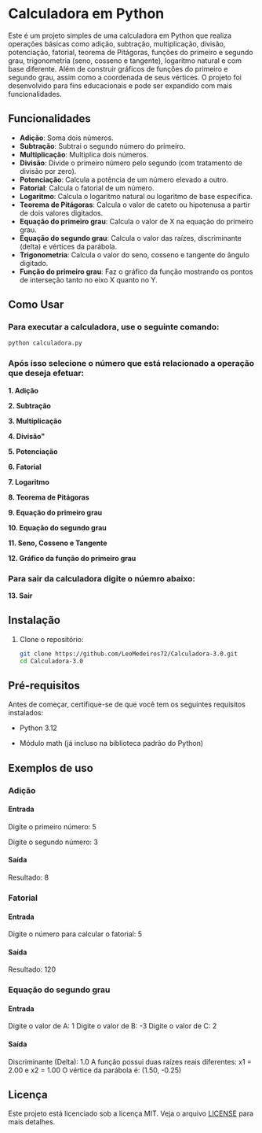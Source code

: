 # Calculadora em Python

Este é um projeto simples de uma calculadora em Python que realiza operações básicas como adição, subtração, multiplicação, divisão, potenciação, fatorial, teorema de Pitágoras, funções do primeiro e segundo grau, trigonometria (seno, cosseno e tangente), logaritmo natural e com base diferente. Além de construir gráficos de funções do primeiro e segundo grau, assim como a coordenada de seus vértices. O projeto foi desenvolvido para fins educacionais e pode ser expandido com mais funcionalidades.

## Funcionalidades

- **Adição**: Soma dois números.
- **Subtração**: Subtrai o segundo número do primeiro.
- **Multiplicação**: Multiplica dois números.
- **Divisão**: Divide o primeiro número pelo segundo (com tratamento de divisão por zero).
- **Potenciação**: Calcula a potência de um número elevado a outro.
- **Fatorial**: Calcula o fatorial de um número.
- **Logaritmo**: Calcula o logaritmo natural ou logaritmo de base específica.
- **Teorema de Pitágoras**: Calcula o valor de cateto ou hipotenusa a partir de dois valores digitados.
- **Equação do primeiro grau**: Calcula o valor de X na equação do primeiro grau.
- **Equação do segundo grau**: Calcula o valor das raízes, discriminante (delta) e vértices da parábola.
- **Trigonometria**: Calcula o valor do seno, cosseno e tangente do ângulo digitado.
- **Função do primeiro grau**: Faz o gráfico da função mostrando os pontos de interseção tanto no eixo X quanto no Y.
  
## Como Usar

### Para executar a calculadora, use o seguinte comando:

   ```bash
   python calculadora.py
```

###   Após isso selecione o número que está relacionado a operação que deseja efetuar:

**1. Adição**

**2. Subtração**

**3. Multiplicação**

**4. Divisão"**

**5. Potenciação**

**6. Fatorial**

**7. Logaritmo**

**8. Teorema de Pitágoras**

**9. Equação do primeiro grau**

**10. Equação do segundo grau**

**11. Seno, Cosseno e Tangente**

**12. Gráfico da função do primeiro grau**

###   Para sair da calculadora digite o núemro abaixo:   

**13. Sair**
        
## Instalação

1. Clone o repositório:

   ```bash
   git clone https://github.com/LeoMedeiros72/Calculadora-3.0.git
   cd Calculadora-3.0

## Pré-requisitos

Antes de começar, certifique-se de que você tem os seguintes requisitos instalados:

- Python 3.12

- Módulo math (já incluso na biblioteca padrão do Python)

## Exemplos de uso

### Adição
#### Entrada
Digite o primeiro número: 5

Digite o segundo número: 3
#### Saída
Resultado: 8

### Fatorial
#### Entrada
Digite o número para calcular o fatorial: 5
#### Saída
Resultado: 120

### Equação do segundo grau
#### Entrada
Digite o valor de A: 1
Digite o valor de B: -3
Digite o valor de C: 2
#### Saída
Discriminante (Delta): 1.0
A função possui duas raízes reais diferentes: x1 = 2.00 e x2 = 1.00
O vértice da parábola é: (1.50, -0.25)


## Licença

Este projeto está licenciado sob a licença MIT. Veja o arquivo [LICENSE](LICENSE) para mais detalhes.
